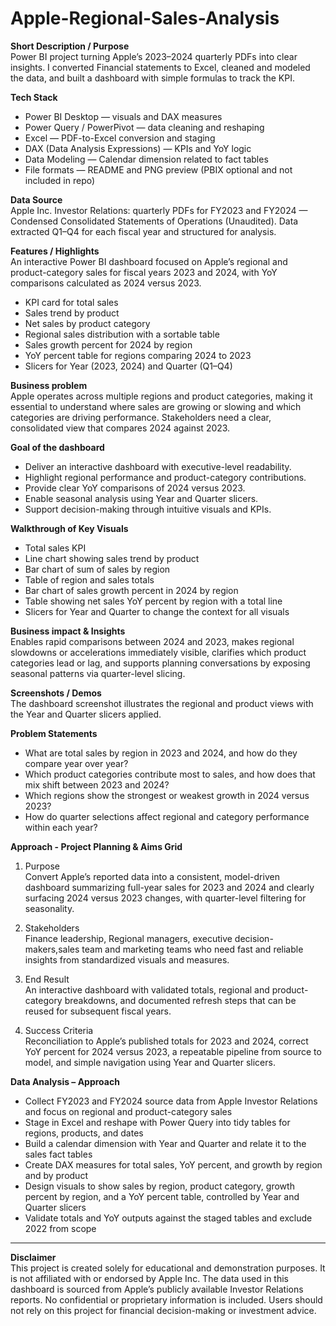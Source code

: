 # Apple-Regional-Sales-Analysis
**Short Description / Purpose**  
Power BI project turning Apple’s 2023–2024 quarterly PDFs into clear insights. I converted Financial statements to Excel, cleaned and modeled the data, and built a dashboard with simple formulas to track the KPI.  

**Tech Stack**  
- Power BI Desktop — visuals and DAX measures  
- Power Query / PowerPivot — data cleaning and reshaping  
- Excel — PDF-to-Excel conversion and staging  
- DAX (Data Analysis Expressions) — KPIs and YoY logic  
- Data Modeling — Calendar dimension related to fact tables  
- File formats — README and PNG preview (PBIX optional and not included in repo)  

**Data Source**  
Apple Inc. Investor Relations: quarterly PDFs for FY2023 and FY2024 — Condensed Consolidated Statements of Operations (Unaudited). Data extracted Q1–Q4 for each fiscal year and structured for analysis.  

**Features / Highlights**  
An interactive Power BI dashboard focused on Apple’s regional and product-category sales for fiscal years 2023 and 2024, with YoY comparisons calculated as 2024 versus 2023.  
- KPI card for total sales  
- Sales trend by product  
- Net sales by product category  
- Regional sales distribution with a sortable table  
- Sales growth percent for 2024 by region  
- YoY percent table for regions comparing 2024 to 2023  
- Slicers for Year (2023, 2024) and Quarter (Q1–Q4)  

**Business problem**  
Apple operates across multiple regions and product categories, making it essential to understand where sales are growing or slowing and which categories are driving performance. Stakeholders need a clear, consolidated view that compares 2024 against 2023.

**Goal of the dashboard**  
- Deliver an interactive dashboard with executive-level readability.  
- Highlight regional performance and product-category contributions.  
- Provide clear YoY comparisons of 2024 versus 2023.  
- Enable seasonal analysis using Year and Quarter slicers.  
- Support decision-making through intuitive visuals and KPIs.   

**Walkthrough of Key Visuals**  
- Total sales KPI  
- Line chart showing sales trend by product  
- Bar chart of sum of sales by region  
- Table of region and sales totals  
- Bar chart of sales growth percent in 2024 by region  
- Table showing net sales YoY percent by region with a total line  
- Slicers for Year and Quarter to change the context for all visuals  

**Business impact & Insights**  
Enables rapid comparisons between 2024 and 2023, makes regional slowdowns or accelerations immediately visible, clarifies which product categories lead or lag, and supports planning conversations by exposing seasonal patterns via quarter-level slicing.  

**Screenshots / Demos**  
The dashboard screenshot illustrates the regional and product views with the Year and Quarter slicers applied.  

**Problem Statements**  
- What are total sales by region in 2023 and 2024, and how do they compare year over year?  
- Which product categories contribute most to sales, and how does that mix shift between 2023 and 2024?  
- Which regions show the strongest or weakest growth in 2024 versus 2023?  
- How do quarter selections affect regional and category performance within each year?  

**Approach - Project Planning & Aims Grid**  
1. Purpose  
Convert Apple’s reported data into a consistent, model-driven dashboard summarizing full-year sales for 2023 and 2024 and clearly surfacing 2024 versus 2023 changes, with quarter-level filtering for seasonality.  

2. Stakeholders  
Finance leadership, Regional managers, executive decision-makers,sales team and marketing teams who need fast and reliable insights from standardized visuals and measures.  

3. End Result  
An interactive dashboard with validated totals, regional and product-category breakdowns, and documented refresh steps that can be reused for subsequent fiscal years.  

4. Success Criteria  
Reconciliation to Apple’s published totals for 2023 and 2024, correct YoY percent for 2024 versus 2023, a repeatable pipeline from source to model, and simple navigation using Year and Quarter slicers.  

**Data Analysis – Approach**  
- Collect FY2023 and FY2024 source data from Apple Investor Relations and focus on regional and product-category sales  
- Stage in Excel and reshape with Power Query into tidy tables for regions, products, and dates  
- Build a calendar dimension with Year and Quarter and relate it to the sales fact tables  
- Create DAX measures for total sales, YoY percent, and growth by region and by product  
- Design visuals to show sales by region, product category, growth percent by region, and a YoY percent table, controlled by Year and Quarter slicers  
- Validate totals and YoY outputs against the staged tables and exclude 2022 from scope  

---

**Disclaimer**  
This project is created solely for educational and demonstration purposes. It is not affiliated with or endorsed by Apple Inc. The data used in this dashboard is sourced from Apple’s publicly available Investor Relations reports. No confidential or proprietary information is included. Users should not rely on this project for financial decision-making or investment advice.  
